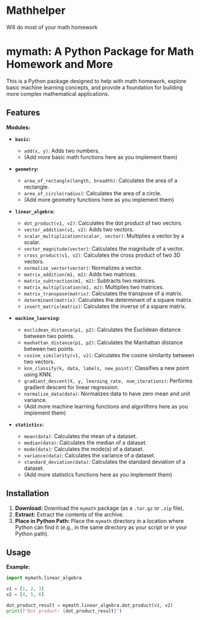 # Mathhelper
Will do most of your math homework
# mymath: A Python Package for Math Homework and More

This is a Python package designed to help with math homework, explore basic machine learning concepts, and provide a foundation for building more complex mathematical applications.

## Features

**Modules:**

* **`basic`:**
    * `add(x, y)`: Adds two numbers.
    *  (Add more basic math functions here as you implement them)

* **`geometry`:**
    * `area_of_rectangle(length, breadth)`: Calculates the area of a rectangle.
    * `area_of_circle(radius)`: Calculates the area of a circle.
    * (Add more geometry functions here as you implement them)

* **`linear_algebra`:**
    * `dot_product(v1, v2)`: Calculates the dot product of two vectors.
    * `vector_addition(v1, v2)`: Adds two vectors.
    * `scalar_multiplication(scalar, vector)`: Multiplies a vector by a scalar.
    * `vector_magnitude(vector)`: Calculates the magnitude of a vector.
    * `cross_product(v1, v2)`: Calculates the cross product of two 3D vectors.
    * `normalize_vector(vector)`: Normalizes a vector.
    * `matrix_addition(m1, m2)`: Adds two matrices.
    * `matrix_subtraction(m1, m2)`: Subtracts two matrices.
    * `matrix_multiplication(m1, m2)`: Multiplies two matrices.
    * `matrix_transpose(matrix)`: Calculates the transpose of a matrix.
    * `determinant(matrix)`: Calculates the determinant of a square matrix.
    * `invert_matrix(matrix)`: Calculates the inverse of a square matrix. 

* **`machine_learning`:**
    * `euclidean_distance(p1, p2)`: Calculates the Euclidean distance between two points.
    * `manhattan_distance(p1, p2)`: Calculates the Manhattan distance between two points.
    * `cosine_similarity(v1, v2)`: Calculates the cosine similarity between two vectors.
    * `knn_classify(k, data, labels, new_point)`: Classifies a new point using KNN.
    * `gradient_descent(X, y, learning_rate, num_iterations)`: Performs gradient descent for linear regression.
    * `normalize_data(data)`: Normalizes data to have zero mean and unit variance.
    * (Add more machine learning functions and algorithms here as you implement them)

* **`statistics`:**
    * `mean(data)`: Calculates the mean of a dataset.
    * `median(data)`: Calculates the median of a dataset.
    * `mode(data)`: Calculates the mode(s) of a dataset.
    * `variance(data)`: Calculates the variance of a dataset.
    * `standard_deviation(data)`: Calculates the standard deviation of a dataset.
    * (Add more statistics functions here as you implement them)


## Installation

1.  **Download:** Download the `mymath` package (as a `.tar.gz` or `.zip` file).
2.  **Extract:** Extract the contents of the archive.
3.  **Place in Python Path:** Place the `mymath` directory in a location where Python can find it (e.g., in the same directory as your script or in your Python path).

## Usage

**Example:**

```python
import mymath.linear_algebra

v1 = [1, 2, 3]
v2 = [4, 5, 6]

dot_product_result = mymath.linear_algebra.dot_product(v1, v2)
print(f"Dot product: {dot_product_result}")
